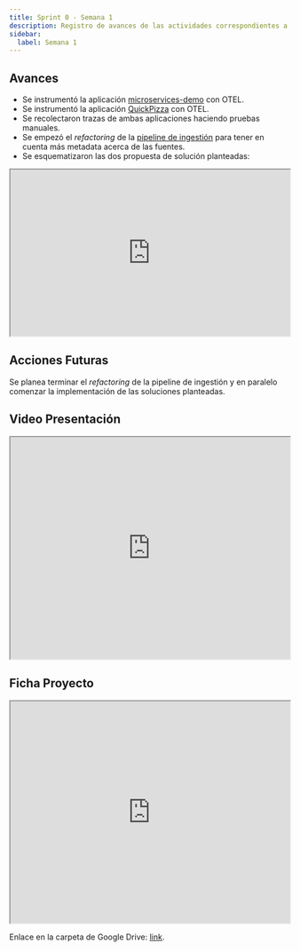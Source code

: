 ```yaml
---
title: Sprint 0 - Semana 1
description: Registro de avances de las actividades correspondientes a la Materia Integradora de ESPOL - PAO I 2025
sidebar:
  label: Semana 1
---
```


## Avances

- Se instrumentó la aplicación [microservices-demo](https://github.com/Tracing-Performance-Labs/microservices-demo) con OTEL.
- Se instrumentó la aplicación [QuickPizza](https://github.com/Tracing-Performance-Labs/quickpizza) con OTEL.
- Se recolectaron trazas de ambas aplicaciones haciendo pruebas manuales.
- Se empezó el *refactoring* de la [pipeline de ingestión](https://github.com/Tracing-Performance-Labs/dedup-analysis-pipeline) para tener en cuenta más metadata acerca de las fuentes.
- Se esquematizaron las dos propuesta de solución planteadas:

<iframe
    width="100%"
    style="height: 300px;"
    src="https://drive.google.com/file/d/1qNxI5ic4xKSOMoN07cO_iklRwOtM3sOI/preview"
></iframe>

## Acciones Futuras

Se planea terminar el *refactoring* de la pipeline de ingestión y en paralelo comenzar la implementación de las soluciones planteadas.

## Video Presentación

<iframe
    src="https://drive.google.com/file/d/1rc-jFsBndm-irXQDH4_0mBf-iICJORm3/preview"
    title="Video Presentación"
    width="100%"
    style="height: 400px;"
>
    Descarga el video desde [aquí](https://drive.google.com/file/d/1rc-jFsBndm-irXQDH4_0mBf-iICJORm3/view).
</iframe>

## Ficha Proyecto

<iframe
    src="https://docs.google.com/spreadsheets/d/12Hfe9GmooH8n4HhY752UuWGyy4aceoNC/preview"
    width="100%"
    style="height: 400px;"
></iframe>

Enlace en la carpeta de Google Drive: [link](https://docs.google.com/spreadsheets/d/12Hfe9GmooH8n4HhY752UuWGyy4aceoNC/edit).

